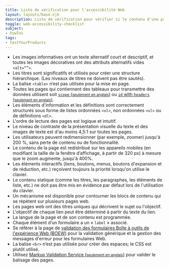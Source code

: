 ```yaml
---
title: Liste de vérification pour l'accessibilité Web
layout: layouts/base.njk
description: Liste de vérification pour vérifier si le contenu d'une page web est accessible ou non
toggle: web-accessibility-checklist
subject:
- howTos
tags:
- testYourProducts
---
```


<ul class="list-unstyled mrgn-tp-lg">
	<li class="mrgn-bttm-md"><span class="far fa-square mrgn-rght-md" aria-hidden="true"></span>Les images informatives ont un texte alternatif court et descriptif, et toutes les images d&eacute;coratives ont des attributs alternatifs vides <code>&lt;alt=&ldquo;&rdquo;&gt;</code>.</li>
	<li class="mrgn-bttm-md"><span class="far fa-square mrgn-rght-md" aria-hidden="true"></span>Les titres sont significatifs et utilis&eacute;s pour cr&eacute;er une structure hi&eacute;rarchique. (Les niveaux de titres ne doivent pas &ecirc;tre saut&eacute;s).</li>
	<li class="mrgn-bttm-md"><span class="far fa-square mrgn-rght-md" aria-hidden="true"></span>La balise <code>&lt;table&gt;</code> n&rsquo;est pas utilis&eacute;e pour la mise en page.</li>
	<li class="mrgn-bttm-md"><span class="far fa-square mrgn-rght-md" aria-hidden="true"></span>Toutes les pages qui contiennent des tableaux pour transmettre des donn&eacute;es utilisent soit <a href="https://webaim.org/techniques/tables/data#scope"><code>scope</code> (<small>seulement en anglais</small>)</a> ou <a hreflang="en" href="https://webaim.org/techniques/tables/data#id"><span lang="en"><code>id</code> with <code>headers</code></span> (<small>seulement en anglais</small>)</a>.</li>
	<li class="mrgn-bttm-md"><span class="far fa-square mrgn-rght-md" aria-hidden="true"></span>Les &eacute;l&eacute;ments d'information et les d&eacute;finitions sont correctement structur&eacute;s sous forme de listes ordonn&eacute;es <code>&lt;ol&gt;</code>, non ordonn&eacute;es <code>&lt;ul&gt;</code> ou de d&eacute;finitions <code>&lt;dl&gt;</code>.</li>
	<li class="mrgn-bttm-md"><span class="far fa-square mrgn-rght-md" aria-hidden="true"></span>L'ordre de lecture des pages est logique et intuitif.</li>
	<li class="mrgn-bttm-md"><span class="far fa-square mrgn-rght-md" aria-hidden="true"></span>Le niveau de contraste de la pr&eacute;sentation visuelle du texte et des images de texte est d'au moins 4,5:1 sur toutes les pages.</li>
	<li class="mrgn-bttm-md"><span class="far fa-square mrgn-rght-md" aria-hidden="true"></span>Les utilisateurs peuvent redimensionner (par exemple, zoomer) jusqu'&agrave; 200 %, sans perte de contenu ou de fonctionnalit&eacute;.</li>
	<li class="mrgn-bttm-md"><span class="far fa-square mrgn-rght-md" aria-hidden="true"></span>Le contenu de la page est redistribu&eacute; sur les appareils mobiles (en modifiant la taille de la fen&ecirc;tre d&rsquo;affichage, &agrave; partir de 320 px) &agrave; mesure que le zoom augmente, jusqu'&agrave; 400%.</li>
	<li class="mrgn-bttm-md"><span class="far fa-square mrgn-rght-md" aria-hidden="true"></span>Les &eacute;l&eacute;ments interactifs (liens, boutons, menus, boutons d'expansion et de r&eacute;duction, etc.) re&ccedil;oivent toujours la priorit&eacute; lorsqu'on utilise le clavier.</li>
	<li class="mrgn-bttm-md"><span class="far fa-square mrgn-rght-md" aria-hidden="true"></span>Le contenu statique (comme les titres, les paragraphes, les &eacute;l&eacute;ments de liste, etc.) ne doit pas &ecirc;tre mis en &eacute;vidence par d&eacute;faut lors de l'utilisation du clavier.</li>
	<li class="mrgn-bttm-md"><span class="far fa-square mrgn-rght-md" aria-hidden="true"></span>Un m&eacute;canisme est disponible pour contourner les blocs de contenu qui se r&eacute;p&egrave;tent sur plusieurs pages web.</li>
	<li class="mrgn-bttm-md"><span class="far fa-square mrgn-rght-md" aria-hidden="true"></span>Les pages web ont des titres uniques qui d&eacute;crivent le sujet ou l'objectif.</li>
	<li class="mrgn-bttm-md"><span class="far fa-square mrgn-rght-md" aria-hidden="true"></span>L'objectif de chaque lien peut &ecirc;tre d&eacute;termin&eacute; &agrave; partir du texte du lien.</li>
	<li class="mrgn-bttm-md"><span class="far fa-square mrgn-rght-md" aria-hidden="true"></span>La langue de la page et de son contenu est programm&eacute;e.</li>
	<li class="mrgn-bttm-md"><span class="far fa-square mrgn-rght-md" aria-hidden="true"></span>Chaque &eacute;l&eacute;ment d&rsquo;un formulaire a un &laquo; <code lang="en">label</code> &raquo; associ&eacute;.</li>
	<li class="mrgn-bttm-md"><span class="far fa-square mrgn-rght-md" aria-hidden="true"></span>Se r&eacute;f&eacute;rer &agrave; la page de <a href="https://wet-boew.github.io/wet-boew/demos/formvalid/formvalid-fr.html">validation des formulaires Boîte à outils de l'expérience Web (<abbr>BOEW</abbr>)</a> pour la validation g&eacute;n&eacute;rique et la gestion des messages d'erreur pour les formulaires Web.</li>
	<li class="mrgn-bttm-md"><span class="far fa-square mrgn-rght-md" aria-hidden="true"></span>La balise <code>&lt;br&gt;</code> n&rsquo;est pas utilis&eacute;e pour cr&eacute;er des espaces; le CSS est plut&ocirc;t utilis&eacute;.</li>
	<li class="mrgn-bttm-md"><span class="far fa-square mrgn-rght-md" aria-hidden="true"></span>Utilisez <a hreflang="en" href="https://validator.w3.org/"><span lang="en">Markup Validation Service</span> (<small>seulement en anglais</small>)</a> pour valider le balisage des pages.</li>
</ul>
